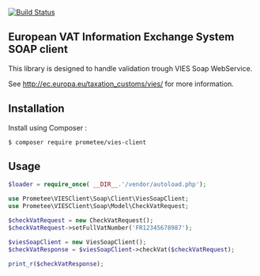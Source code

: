[![Build Status](https://travis-ci.org/Prometee/VIESClient.svg?branch=master)](https://travis-ci.org/Prometee/VIESClient)

## European VAT Information Exchange System SOAP client

This library is designed to handle validation trough VIES Soap WebService.

See http://ec.europa.eu/taxation_customs/vies/ for more information.

## Installation

Install using Composer :

```
$ composer require prometee/vies-client
```

## Usage

```php
$loader = require_once( __DIR__.'/vendor/autoload.php');

use Prometee\VIESClient\Soap\Client\ViesSoapClient;
use Prometee\VIESClient\Soap\Model\CheckVatRequest;

$checkVatRequest = new CheckVatRequest();
$checkVatRequest->setFullVatNumber('FR12345678987');

$viesSoapClient = new ViesSoapClient();
$checkVatResponse = $viesSoapClient->checkVat($checkVatRequest);

print_r($checkVatResponse);

```
